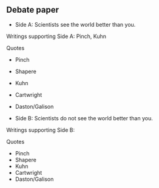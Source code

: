## Debate paper

- Side A: Scientists see the world better than you.

Writings supporting Side A: Pinch, Kuhn

Quotes

- Pinch
- Shapere
- Kuhn
- Cartwright
- Daston/Galison

- Side B: Scientists do not see the world better than you.

Writings supporting Side B:

Quotes

- Pinch
- Shapere
- Kuhn
- Cartwright
- Daston/Galison

